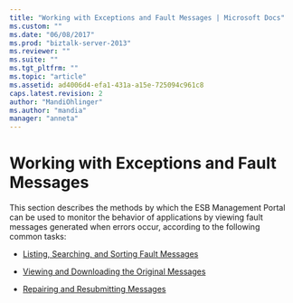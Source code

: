 ```yaml
---
title: "Working with Exceptions and Fault Messages | Microsoft Docs"
ms.custom: ""
ms.date: "06/08/2017"
ms.prod: "biztalk-server-2013"
ms.reviewer: ""
ms.suite: ""
ms.tgt_pltfrm: ""
ms.topic: "article"
ms.assetid: ad4006d4-efa1-431a-a15e-725094c961c8
caps.latest.revision: 2
author: "MandiOhlinger"
ms.author: "mandia"
manager: "anneta"
---
```

# Working with Exceptions and Fault Messages
This section describes the methods by which the ESB Management Portal can be used to monitor the behavior of applications by viewing fault messages generated when errors occur, according to the following common tasks:  
  
-   [Listing, Searching, and Sorting Fault Messages](../esb-toolkit/listing-searching-and-sorting-fault-messages.md)  
  
-   [Viewing and Downloading the Original Messages](../esb-toolkit/viewing-and-downloading-the-original-messages.md)  
  
-   [Repairing and Resubmitting Messages](../esb-toolkit/repairing-and-resubmitting-messages.md)